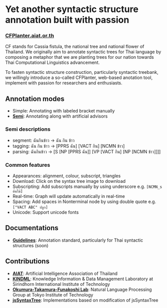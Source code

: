 # Yet another syntactic structure annotation built with passion
### **[CFPlanter.aiat.or.th](https://cfplanter.aiat.or.th)**

CF stands for Cassia fistula, the national tree and national flower of Thailand. We originally aim to annotate syntactic trees for Thai language by composing a metaphor that we are planting trees for our nation towards Thai Computational Linguistics advancement.

To fasten syntactic structure construction, particularly syntactic treebank, we willingly introduce a so-called CFPlanter, web-based anotation tool, implement with passion for researchers and enthusiasts. 

## Annotation modes
*   Simple: Annotating with labeled bracket manually
*   **[Semi](https://ieeexplore.ieee.org/document/8442061)**: Annotating along with artificial advisors

### Semi descriptions
* segment: ฉันกินข้าว → ฉัน กิน ข้าว
* tagging: ฉัน กิน ข้าว → [PPRS ฉัน] [VACT กิน] [NCMN ข้าว]
* parsing: ฉันกินข้าว → [S [NP [PPRS ฉัน]] [VP [VACT กิน] [NP [NCMN ข้าว]]]]

### Common features
* Appearances: alignment, colour, subscript, triangles
* Download: Click on the syntax tree image to download
* Subscripting: Add subscripts manually by using underscore e.g. `[NCMN_s ต้นไม้]`
* Real-time: Graph will update automatically in real-time
* Spacing: Add spaces in Nonterminal node by using double quote e.g. `["VACT ABC" ปลูก]`
* Unicode: Support unicode fonts

## Documentations
*   **[Guidelines](https://digital.library.tu.ac.th/tu_dc/frontend/Info/item/dc:138839)**: Annotation standard, particularly for Thai syntactic structures (soon)

## Contributions
*   **[AIAT](https://aiat.or.th)**: Artificial Intelligence Association of Thailand
*   **[KINDML](https://saki.siit.tu.ac.th/kindml)**: Knowledge Information & Data Management Laboratory at Sirindhorn International Institute of Technology
*   **[Okumura-Takamura-Funakoshi Lab](http://lr-www.pi.titech.ac.jp)**: Natural Language Processing Group at Tokyo Institute of Technology
*   **[jsSyntaxTree](https://github.com/int2str/jssyntaxtree)**: Implementations based on modification of jsSyntaxTree